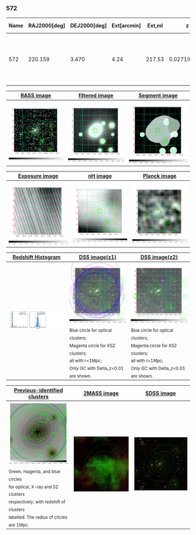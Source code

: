 <div STYLE="page-break-after: always;"></div>

### 572

|Name|RAJ2000[deg]|DEJ2000[deg] |Ext[arcmin]| Ext,ml | z | z_src| C|GC(XSZ,Delta_z<0.01)| GC(OPT,Delta_z<0.01)|GC| R_sig[arcmin] | R500[arcmin] | R500[Mpc]| CRsig[c/s] | CR500[c/s] |L500[1E44 erg/s]|F500[1E-12 erg/s/cm^2]| M500[1E14 Msun]|Tx[keV]|Cnt_sig|Beta|Rc[arcmin]|Comment|Alias|
|---|---|---|---|---|---|------|---|--------|---------|----------|---|---|---|---|---|---|---|---|---|---|---|---|---|---|
|572| 220.159| 3.470| 4.24| 217.53| 0.0271(0.005)| z1, z_xsz| B| MCXC, PSZ2, Tar| N| C, F20, MCXC, N, PSZ2, Tar, W, XCS| 38.620| 22.457| 0.734| 1.053(0.117)| 0.985(0.109)| 0.299(0.024)| 17.820(1.457)| 1.15(0.05)| 2.36(0.06)| 311.5| 0.506(-0.004+0.008)| 2.987(-0.161+0.209)| -| k494|

|[RASS image](../image/572/572_img.pdf)|[filtered image](../image/572/572_fil.pdf)|[Segment image](../image/572/572_seg.pdf)|
|-------------------|--------------------|-------------------|
| <img src="../image/572/572_img.png" width="300">  | <img src="../image/572/572_fil.png" width="300">   | <img src="../image/572/572_seg.png" width="300">  |

|[Exposure image](../image/572/572_mex.pdf)| [nH image](../image/572/572_nh.pdf)| [Planck image](../image/572/572_p.pdf)|
|-------------------|--------------------|-------------------|
|<img src="../image/572/572_mex.png" width="300">   | <img src="../image/572/572_nh.png" width="300">    | <img src="../image/572/572_p.png" width="300"> |

|[Redshift Histogram](../image/572/572_zg.pdf) | [DSS image(z1)](../image/572/572_dss_z1.pdf)      |  [DSS image(z2)](../image/572/572_dss_z2.pdf)    |
|-------------------|--------------------|-------------------|
|<img src="../image/572/572_zg.png" width="300"> |<img src="../image/572/572_dss_z1.png" width="300"> <sub><br>Blue circle for optical clusters; <br>Magenta circle for XSZ clusters; <br>all with r=1Mpc; <br>Only GC with Delta_z<0.01 are shown. </sub>| <img src="../image/572/572_dss_z2.png" width="300"><sub><br>Blue circle for optical clusters; <br>Magenta circle for XSZ clusters; <br>all with r=1Mpc; <br>Only GC with Delta_z<0.01 are shown. </sub> |

|[Previous-identified clusters](../image/572/572_gc.pdf) | [2MASS image](../image/572/572_2mass.pdf)      |[SDSS image](../image/572/572_sdss.pdf)   |
|-------------------|-------------------|-------------------|
|<img src=../image/572/572_gc.png width="300"> <br><sub>Green, magenta, and blue circles <br>for optical, X-ray and SZ clusters <br>respectively, with redshift of clusters <br>labelled. The radius of circles <br>are 1Mpc.</sub>|<img src="../image/572/572_2mass.png" width="300">  | <img src="../image/572/572_sdss.png" width="300">  |




